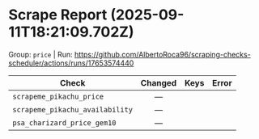 # Scrape Report (2025-09-11T18:21:09.702Z)

Group: `price`  |  Run: https://github.com/AlbertoRoca96/scraping-checks-scheduler/actions/runs/17653574440

| Check | Changed | Keys | Error |
|---|:---:|:--|:--|
| `scrapeme_pikachu_price` | — |  |  |
| `scrapeme_pikachu_availability` | — |  |  |
| `psa_charizard_price_gem10` | — |  |  |
